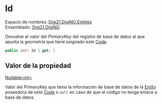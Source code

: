 # Id

Espacio de nombres: [Digi21.DigiNG.Entities](../../../)  
Ensamblado: [Digi21.DigiNG](../../../../)

Devuelve el valor del _PrimaryKey_ del registro de base de datos al que apunta la geometría que tiene asignado este [Code](../).

```csharp
public int? Id { get; }
```

## Valor de la propiedad

[Nullable&lt;int&gt;](https://docs.microsoft.com/en-us/dotnet/api/system.nullable-1?view=net-5.0)

Valor del PrimaryKey que tiene la información de base de datos de la [Entity ](../../entity/)poseedora de este [Code](../) o `null` en caso de que el código no tenga enlace a base de datos.




